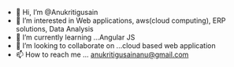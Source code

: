 - 👋 Hi, I’m @Anukritigusain
- 👀 I’m interested in Web applications, aws(cloud computing), ERP solutions, Data Analysis
- 🌱 I’m currently learning ...Angular JS
- 💞️ I’m looking to collaborate on ...cloud based web application
- 📫 How to reach me ... anukritigusainanu@gmail.com

<!---
Anukritigusain/Anukritigusain is a ✨ special ✨ repository because its `README.md` (this file) appears on your GitHub profile.
You can click the Preview link to take a look at your changes.
--->
